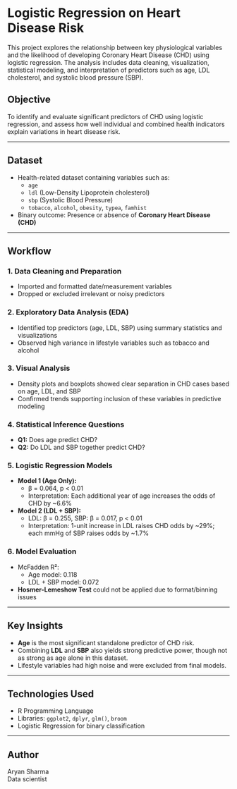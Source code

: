 # Logistic Regression on Heart Disease Risk

This project explores the relationship between key physiological variables and the likelihood of developing Coronary Heart Disease (CHD) using logistic regression. The analysis includes data cleaning, visualization, statistical modeling, and interpretation of predictors such as age, LDL cholesterol, and systolic blood pressure (SBP).

## Objective

To identify and evaluate significant predictors of CHD using logistic regression, and assess how well individual and combined health indicators explain variations in heart disease risk.

---

## Dataset

- Health-related dataset containing variables such as:
  - `age`
  - `ldl` (Low-Density Lipoprotein cholesterol)
  - `sbp` (Systolic Blood Pressure)
  - `tobacco`, `alcohol`, `obesity`, `typea`, `famhist`
- Binary outcome: Presence or absence of **Coronary Heart Disease (CHD)**

---

## Workflow

### 1. Data Cleaning and Preparation
- Imported and formatted date/measurement variables
- Dropped or excluded irrelevant or noisy predictors

### 2. Exploratory Data Analysis (EDA)
- Identified top predictors (age, LDL, SBP) using summary statistics and visualizations
- Observed high variance in lifestyle variables such as tobacco and alcohol

### 3. Visual Analysis
- Density plots and boxplots showed clear separation in CHD cases based on age, LDL, and SBP
- Confirmed trends supporting inclusion of these variables in predictive modeling

### 4. Statistical Inference Questions
- **Q1:** Does age predict CHD?
- **Q2:** Do LDL and SBP together predict CHD?

### 5. Logistic Regression Models
- **Model 1 (Age Only):**
  - β = 0.064, p < 0.01
  - Interpretation: Each additional year of age increases the odds of CHD by ~6.6%
- **Model 2 (LDL + SBP):**
  - LDL: β = 0.255, SBP: β = 0.017, p < 0.01
  - Interpretation: 1-unit increase in LDL raises CHD odds by ~29%; each mmHg of SBP raises odds by ~1.7%

### 6. Model Evaluation
- McFadden R²:
  - Age model: 0.118
  - LDL + SBP model: 0.072
- **Hosmer-Lemeshow Test** could not be applied due to format/binning issues

---

## Key Insights

- **Age** is the most significant standalone predictor of CHD risk.
- Combining **LDL** and **SBP** also yields strong predictive power, though not as strong as age alone in this dataset.
- Lifestyle variables had high noise and were excluded from final models.

---

## Technologies Used

- R Programming Language
- Libraries: `ggplot2`, `dplyr`, `glm()`, `broom`
- Logistic Regression for binary classification

---

## Author

Aryan Sharma  
Data scientist
